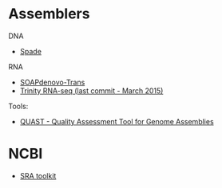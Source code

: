 
Assemblers
=========
DNA 
* [Spade](http://cab.spbu.ru/software/spades/)

RNA
* [SOAPdenovo-Trans ](https://github.com/aquaskyline/SOAPdenovo-Trans)
* [Trinity RNA-seq (last commit - March 2015)](https://github.com/trinityrnaseq/trinityrnaseq/wiki)

Tools:
* [QUAST - Quality Assessment Tool for Genome Assemblies](http://quast.sourceforge.net/)

NCBI
====

* [SRA toolkit](https://trace.ncbi.nlm.nih.gov/Traces/sra/sra.cgi?view=software)